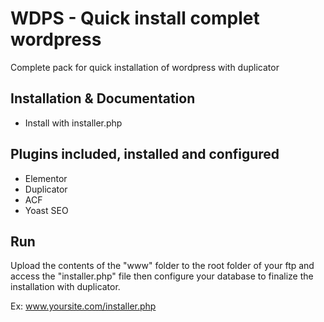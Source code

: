 # WDPS - Quick install complet wordpress
Complete pack for quick installation of wordpress with duplicator

## Installation & Documentation
- Install with installer.php

## Plugins included, installed and configured
- Elementor
- Duplicator
- ACF
- Yoast SEO

## Run
Upload the contents of the "www" folder to the root folder of your ftp and access the "installer.php" file then configure your database to finalize the installation with duplicator.

Ex: www.yoursite.com/installer.php
